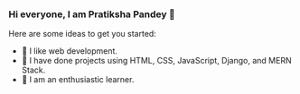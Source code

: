 ### Hi everyone, I am Pratiksha Pandey 👋

<!--
**pratiksha-pandey/pratiksha-pandey** is a ✨ _special_ ✨ repository because its `README.md` (this file) appears on your GitHub profile.
-->

Here are some ideas to get you started:

- 🔭 I like web development.
- 🌱 I have done projects using HTML, CSS, JavaScript, Django, and MERN Stack.
- 👯 I am an enthusiastic learner.


